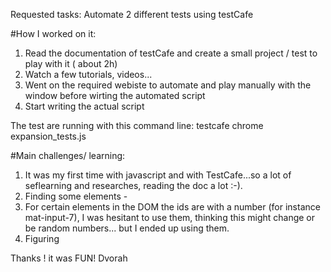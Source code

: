 Requested tasks:
Automate 2 different tests using testCafe 

#How I worked on it:
1. Read the documentation of testCafe and create a small project / test to play with it ( about 2h)
2. Watch a few tutorials, videos...
3. Went on the required webiste to automate and play manually with the window before wirting the automated script
4. Start writing the actual script 

The test are running with this command line:
testcafe chrome expansion_tests.js

#Main challenges/ learning:
1. It was my first time with javascript and with TestCafe...so a lot of seflearning and researches, reading the doc a lot :-). 
2. Finding some elements -
3. For certain elements in the DOM the ids are with a number (for instance mat-input-7), I was hesitant to use them, thinking this might change or be random numbers... but I ended up using them.
4. Figuring 

Thanks ! it was FUN!
Dvorah


